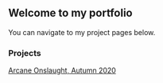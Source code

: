 ## Welcome to my portfolio

You can navigate to my project pages below.

### Projects

[Arcane Onslaught, Autumn 2020](https://etex99.github.io/arcane_onslaught)
